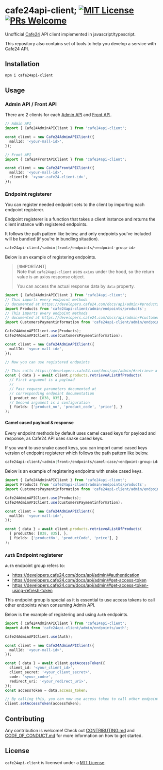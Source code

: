 # cafe24api-client; [![MIT License](https://img.shields.io/badge/license-MIT-blue.svg)](./LICENSE) [![PRs Welcome](https://img.shields.io/badge/PRs-welcome-brightgreen.svg)](./.github/CONTRIBUTING.md)

Unofficial [Cafe24](https://www.cafe24.com/) API client implemented in javascript/typescript.

This repository also contains set of tools to help you develop a service with Cafe24 API.

## Installation

```bash
npm i cafe24api-client
```

## Usage

### Admin API / Front API

There are 2 clients for each [Admin API](https://developers.cafe24.com/docs/api/admin) and [Front API](https://developers.cafe24.com/docs/api/front).

```typescript
// Admin API
import { Cafe24AdminAPIClient } from 'cafe24api-client';

const client = new Cafe24AdminAPIClient({
  mallId: '<your-mall-id>',
});
```

```typescript
// Front API
import { Cafe24FrontAPIClient } from 'cafe24api-client';

const client = new Cafe24FrontAPIClient({
  mallId: '<your-mall-id>',
  clientId: '<your-cafe24-client-id>',
});
```

### Endpoint registerer

You can register needed endpoint sets to the client by importing each endpoint registerer.

Endpoint registerer is a function that takes a client instance and returns the client instance with registered endpoints.

It follows the path pattern like below, and only endpoints you've included will be bundled (if you're in bundling situation).

```bash
cafe24api-client/<admin|front>/endpoints/<endpoint-group-id>
```

Below is an example of registering endpoints.

> [!IMPORTANT]\
> Note that `cafe24api-client` uses `axios` under the hood,
> so the return value is an axios response object.
> 
> You can access the actual response data by `data` property.

```typescript
import { Cafe24AdminAPIClient } from 'cafe24api-client';
// This imports every endpoint methods 
// documented at https://developers.cafe24.com/docs/api/admin/#products
import Products from 'cafe24api-client/admin/endpoints/products';
// This imports every endpoint methods
// documented at https://developers.cafe24.com/docs/api/admin/#customers-paymentinformation
import CustomersPaymentinformation from 'cafe24api-client/admin/endpoints/customers-paymentinformation';

Cafe24AdminAPIClient.use(Products);
Cafe24AdminAPIClient.use(CustomersPaymentinformation);

const client = new Cafe24AdminAPIClient({
  mallId: '<your-mall-id>',
});

// Now you can use registered endpoints

// This calls https://developers.cafe24.com/docs/api/admin/#retrieve-a-list-of-products
const { data } = await client.products.retrieveAListOfProducts(
  // First argument is a payload
  //
  // Pass request parameters documented at
  // corresponding endpoint documentation
  { product_no: [838, 835], },
  // Second argument is a configuration
  { fields: ['product_no', 'product_code', 'price'], }
);

```

#### Camel cased payload & response

Every endpoint methods by default uses camel cased keys for payload and response, as Cafe24 API uses snake cased keys.

If you want to use snake cased keys, you can import camel cased keys version of endpoint registerer which follows the path pattern like below.

```bash
cafe24api-client/<admin|front>/endpoints/camel-case/<endpoint-group-id>
```

Below is an example of registering endpoints with snake cased keys.

```typescript
import { Cafe24AdminAPIClient } from 'cafe24api-client';
import Products from 'cafe24api-client/admin/endpoints/products';
import CustomersPaymentinformation from 'cafe24api-client/admin/endpoints/customers-paymentinformation';

Cafe24AdminAPIClient.use(Products);
Cafe24AdminAPIClient.use(CustomersPaymentinformation);

const client = new Cafe24AdminAPIClient({
  mallId: '<your-mall-id>',
});

const { data } = await client.products.retrieveAListOfProducts(
  { productNo: [838, 835], },
  { fields: ['productNo', 'productCode', 'price'], }
);
```

### `Auth` Endpoint registerer

`Auth` endpoint group refers to:

- https://developers.cafe24.com/docs/api/admin/#authentication
- https://developers.cafe24.com/docs/api/admin/#get-access-token
- https://developers.cafe24.com/docs/api/admin/#get-access-token-using-refresh-token

This endpoint group is special as it is essential to use access tokens to call other endpoints when consuming Admin API.

Below is the example of registering and using `Auth` endpoints.

```typescript
import { Cafe24AdminAPIClient } from 'cafe24api-client';
import Auth from 'cafe24api-client/admin/endpoints/auth';

Cafe24AdminAPIClient.use(Auth);

const client = new Cafe24AdminAPIClient({
  mallId: '<your-mall-id>',
});

const { data } = await client.getAccessToken({
  client_id: '<your_client_id>',
  client_secret: '<your_client_secret>',
  code: '<your_code>',
  redirect_uri: '<your_redirect_uri>',
});
const accessToken = data.access_token;

// By calling this, you can now use access token to call other endpoints
client.setAccessToken(accessToken);
```

## Contributing

Any contribution is welcome! Check out [CONTRIBUTING.md](./.github/CONTRIBUTING.md) and [CODE_OF_CONDUCT.md](./.github/CODE_OF_CONDUCT.md) for more information on how to get started.

## License

`cafe24api-client` is licensed under a [MIT License](./LICENSE).